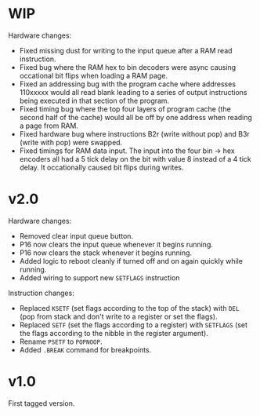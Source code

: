 # WIP

Hardware changes:
 - Fixed missing dust for writing to the input queue after a RAM read instruction.
 - Fixed bug where the RAM hex to bin decoders were async causing occational bit flips when loading a RAM page.
 - Fixed an addressing bug with the program cache where addresses 110xxxxx would all read blank leading to a series of output instructions being executed in that section of the program.
 - Fixed timing bug where the top four layers of program cache (the second half of the cache) would all be off by one address when reading a page from RAM.
 - Fixed hardware bug where instructions B2r (write without pop) and B3r (write with pop) were swapped.
 - Fixed timings for RAM data input. The input into the four bin -> hex encoders all had a 5 tick delay on the bit with value 8 instead of a 4 tick delay. It occationally caused bit flips during writes.

# v2.0
Hardware changes:
 - Removed clear input queue button.
 - P16 now clears the input queue whenever it begins running.
 - P16 now clears the stack whenever it begins running.
 - Added logic to reboot cleanly if turned off and on again quickly while running.
 - Added wiring to support new `SETFLAGS` instruction

Instruction changes:
 - Replaced `KSETF` (set flags according to the top of the stack) with `DEL` (pop from stack and don't write to a register or set the flags).
 - Replaced `SETF` (set the flags according to a register) with `SETFLAGS` (set the flags according to the nibble in the register argument).
 - Rename `PSETF` to `POPNOOP`.
 - Added `.BREAK` command for breakpoints.

# v1.0
First tagged version.